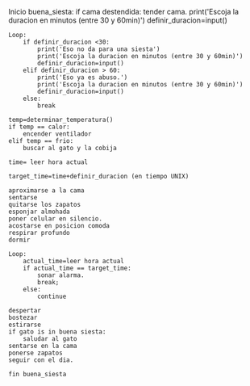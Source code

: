 Inicio buena_siesta:
    if cama destendida:
        tender cama.
    print('Escoja la duracion en minutos (entre 30 y 60min)')
    definir_duracion=input()

    Loop:
        if definir_duracion <30:
            print('Eso no da para una siesta')
            print('Escoja la duracion en minutos (entre 30 y 60min)')
            definir_duracion=input()
        elif definir_duracion > 60:
            print('Eso ya es abuso.')
            print('Escoja la duracion en minutos (entre 30 y 60min)')
            definir_duracion=input()
        else:
            break

    temp=determinar_temperatura()
    if temp == calor:
        encender ventilador
    elif temp == frio:
        buscar al gato y la cobija

    time= leer hora actual

    target_time=time+definir_duracion (en tiempo UNIX)

    aproximarse a la cama
    sentarse
    quitarse los zapatos
    esponjar almohada
    poner celular en silencio.
    acostarse en posicion comoda
    respirar profundo
    dormir

    Loop:
        actual_time=leer hora actual
        if actual_time == target_time:
            sonar alarma.
            break;
        else:
            continue
    
    despertar
    bostezar
    estirarse
    if gato is in buena siesta:
        saludar al gato
    sentarse en la cama
    ponerse zapatos
    seguir con el dia.
    
    fin buena_siesta
